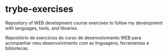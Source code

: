 # trybe-exercises
Repository of WEB development course exercises to follow my development with languages, tools, and libraries.

Repositório de exercícios do curso de desenvolvimento WEB para acompanhar meu desenvolvimento com as linguagens, ferramentas e bibliotecas.
